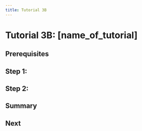 ```yaml
---
title: Tutorial 3B
---
```


# Tutorial 3B: [name_of_tutorial]

## Prerequisites

## Step 1: 

## Step 2: 

## Summary 

## Next 
